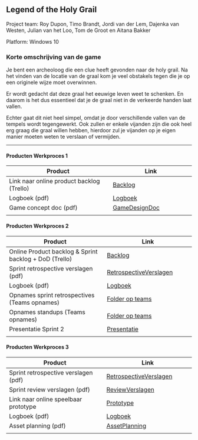 ## Legend of the Holy Grail
Project team: Roy Dupon, Timo Brandt, Jordi van der Lem, Dajenka van Westen, Julian van het Loo, Tom de Groot en Aitana Bakker

Platform:
Windows 10

### Korte omschrijving van de game
Je bent een archeoloog die een clue heeft gevonden naar de holy grail.
Na het vinden van de locatie van de graal kom je veel obstakels tegen die je op een originele wijze moet overwinnen. 

Er wordt gedacht dat deze graal het eeuwige leven weet te schenken. En daarom is het dus essentieel dat je de graal niet in de verkeerde handen laat vallen.

Echter gaat dit niet heel simpel, omdat je door verschillende vallen van de tempels wordt tegengewerkt. Ook zullen er enkele vijanden zijn die ook heel erg graag die graal willen hebben, hierdoor zul je vijanden op je eigen manier moeten weten te verslaan of vermijden.

---
#### Producten Werkproces 1
| Product  | Link |
| ------ |  ------ |
| Link naar online product backlog (Trello) | [Backlog](https://trello.com/b/teHwVxv4)
| Logboek (pdf)                             | [Logboek](https://github.com/TimoBrandt1/Mythe-2020/blob/master/producten/logboek.pdf)
| Game concept doc (pdf)                    | [GameDesignDoc](https://github.com/TimoBrandt1/Mythe-2020/blob/master/producten/GameDesignDoc.pdf)
|<img width=500/>|<img width=300/>|
   
#### Producten Werkproces 2
| Product  | Link |
| ------ |  ------ |
| Online Product backlog & Sprint backlog + DoD (Trello)    | [Backlog](https://trello.com/b/teHwVxv4)
| Sprint retrospective verslagen (pdf)                      | [RetrospectiveVerslagen](https://github.com/TimoBrandt1/Mythe-2020/blob/master/producten/Retrospective%20Sprint%201.pdf)
| Logboek (pdf)                                             | [Logboek](https://github.com/TimoBrandt1/Mythe-2020/blob/master/producten/logboek.pdf)
| Opnames sprint retrospectives (Teams opnames)             | [Folder op teams]()
| Opnames standups (Teams opnames)                          | [Folder op teams]()
| Presentatie Sprint 2                                      | [Presentatie](https://docs.google.com/presentation/d/1GSIlR_Ch2qwd-cOTQRFFzxusS9jy-L1UiP90_xxD5TE/edit?usp=sharing)
|<img width=500/>|<img width=300/>|
   
#### Producten Werkproces 3
| Product  | Link |
| ------ |  ------ |
| Sprint retrospective verslagen (pdf)  | [RetrospectiveVerslagen]()
| Sprint review verslagen (pdf)         | [ReviewVerslagen]()
| Link naar online speelbaar prototype  | [Prototype]()
| Logboek (pdf)                         | [Logboek](https://github.com/TimoBrandt1/Mythe-2020/blob/master/producten/logboek.pdf)
| Asset planning (pdf)                  | [AssetPlanning]()
|<img width=500/>|<img width=300/>|

   [Backlog]: <https://trello.com/b/hik72z4q/mythe-2019-voorbeeld-trello>
   [Logboek]: <https://github.com/BerendWeij/agp_inlever_template/blob/master/producten/logboek.pdf>
   [GameDesignDoc]: <https://github.com/BerendWeij/agp_inlever_template/blob/master/producten/GameDesignDoc.pdf>
   [RetrospectiveVerslagen]: <https://github.com/BerendWeij/agp_inlever_template/blob/master/producten/RetrospectiveVerslagen.pdf>
   [ReviewVerslagen]: <https://github.com/BerendWeij/agp_inlever_template/blob/master/producten/ReviewVerslagen.pdf>
   [Prototype]: <https://www.mijnmytheprototype.nl>
   [Folder op teams]: <https://www.linknaarmijnfolderopteams.nl>
   [AssetPlanning]: <https://github.com/BerendWeij/agp_inlever_template/blob/master/producten/AssetPlanning.pdf>
   
